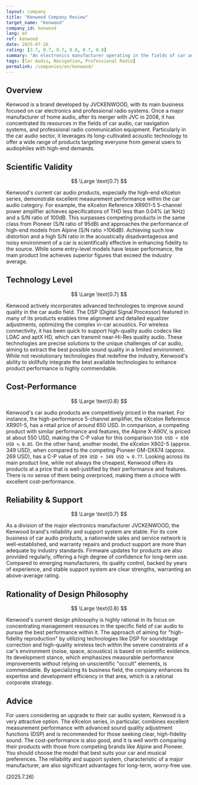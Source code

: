 ```yaml
---
layout: company
title: "Kenwood Company Review"
target_name: "Kenwood"
company_id: kenwood
lang: en
ref: kenwood
date: 2025-07-26
rating: [3.7, 0.7, 0.7, 0.8, 0.7, 0.8]
summary: "An electronics manufacturer operating in the fields of car audio, navigation systems, and professional radio equipment. It possesses high technical capabilities and competitiveness, especially in the car audio sector."
tags: [Car Audio, Navigation, Professional Radio]
permalink: /companies/en/kenwood/
---
```


## Overview

Kenwood is a brand developed by JVCKENWOOD, with its main business focused on car electronics and professional radio systems. Once a major manufacturer of home audio, after its merger with JVC in 2008, it has concentrated its resources in the fields of car audio, car navigation systems, and professional radio communication equipment. Particularly in the car audio sector, it leverages its long-cultivated acoustic technology to offer a wide range of products targeting everyone from general users to audiophiles with high-end demands.

## Scientific Validity

$$ \Large \text{0.7} $$

Kenwood's current car audio products, especially the high-end eXcelon series, demonstrate excellent measurement performance within the car audio category. For example, the eXcelon Reference XR901-5 5-channel power amplifier achieves specifications of THD less than 0.04% (at 1kHz) and a S/N ratio of 100dB. This surpasses competing products in the same class from Pioneer (S/N ratio of 95dB) and approaches the performance of high-end models from Alpine (S/N ratio >106dB). Achieving such low distortion and a high S/N ratio in the acoustically disadvantageous and noisy environment of a car is scientifically effective in enhancing fidelity to the source. While some entry-level models have lesser performance, the main product line achieves superior figures that exceed the industry average.

## Technology Level

$$ \Large \text{0.7} $$

Kenwood actively incorporates advanced technologies to improve sound quality in the car audio field. The DSP (Digital Signal Processor) featured in many of its products enables time alignment and detailed equalizer adjustments, optimizing the complex in-car acoustics. For wireless connectivity, it has been quick to support high-quality audio codecs like LDAC and aptX HD, which can transmit near-Hi-Res quality audio. These technologies are precise solutions to the unique challenges of car audio, aiming to extract the best possible sound quality in a limited environment. While not revolutionary technologies that redefine the industry, Kenwood's ability to skillfully integrate the best available technologies to enhance product performance is highly commendable.

## Cost-Performance

$$ \Large \text{0.8} $$

Kenwood's car audio products are competitively priced in the market. For instance, the high-performance 5-channel amplifier, the eXcelon Reference XR901-5, has a retail price of around 650 USD. In comparison, a competing product with similar performance and features, the Alpine X-A90V, is priced at about 550 USD, making the C-P value for this comparison `550 USD ÷ 650 USD ≒ 0.85`. On the other hand, another model, the eXcelon X802-5 (approx. 349 USD), when compared to the competing Pioneer GM-DX874 (approx. 269 USD), has a C-P value of `269 USD ÷ 349 USD ≒ 0.77`. Looking across its main product line, while not always the cheapest, Kenwood offers its products at a price that is well-justified by their performance and features. There is no sense of them being overpriced, making them a choice with excellent cost-performance.

## Reliability & Support

$$ \Large \text{0.7} $$

As a division of the major electronics manufacturer JVCKENWOOD, the Kenwood brand's reliability and support system are stable. For its core business of car audio products, a nationwide sales and service network is well-established, and warranty repairs and product support are more than adequate by industry standards. Firmware updates for products are also provided regularly, offering a high degree of confidence for long-term use. Compared to emerging manufacturers, its quality control, backed by years of experience, and stable support system are clear strengths, warranting an above-average rating.

## Rationality of Design Philosophy

$$ \Large \text{0.8} $$

Kenwood's current design philosophy is highly rational in its focus on concentrating management resources in the specific field of car audio to pursue the best performance within it. The approach of aiming for "high-fidelity reproduction" by utilizing technologies like DSP for soundstage correction and high-quality wireless tech within the severe constraints of a car's environment (noise, space, acoustics) is based on scientific evidence. Its development stance, which emphasizes measurable performance improvements without relying on unscientific "occult" elements, is commendable. By specializing its business field, the company enhances its expertise and development efficiency in that area, which is a rational corporate strategy.

## Advice

For users considering an upgrade to their car audio system, Kenwood is a very attractive option. The eXcelon series, in particular, combines excellent measurement performance with advanced sound quality adjustment functions (DSP) and is recommended for those seeking clear, high-fidelity sound. The cost-performance is also good, and it is well worth comparing their products with those from competing brands like Alpine and Pioneer. You should choose the model that best suits your car and musical preferences. The reliability and support system, characteristic of a major manufacturer, are also significant advantages for long-term, worry-free use.

(2025.7.26)
